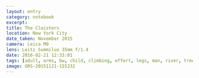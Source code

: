```yaml
--- 
layout: entry
category: notebook
excerpt:
title: The Cloisters
location: New York City
date_taken: November 2015
camera: Leica M9
lens: Leitz Summilux 35mm f/1.4
date: 2016-02-21 12:33:01
tags: [adult, arms, bw, child, climbing, effort, legs, man, river, tree]
image: GRS-20151121-155232
---
```

